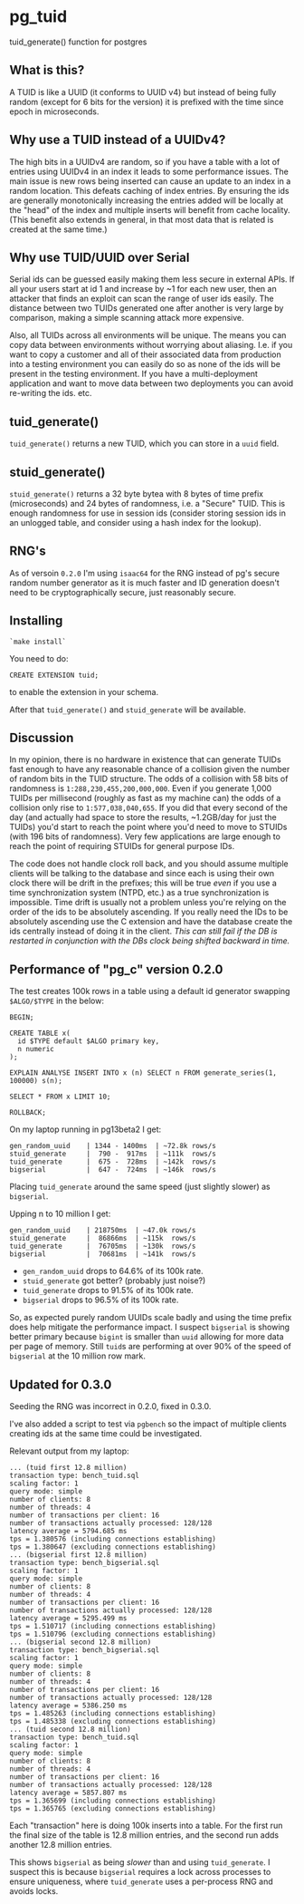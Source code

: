 # pg_tuid
tuid_generate() function for postgres

## What is this?
A TUID is like a UUID (it conforms to UUID v4) but instead of being fully random (except for 6 bits for the version)
it is prefixed with the time since epoch in microseconds.

## Why use a TUID instead of a UUIDv4?

The high bits in a UUIDv4 are random, so if you have a table with a lot of entries using UUIDv4 in an index it leads
to some performance issues. The main issue is new rows being inserted can cause an update to an index in a random
location. This defeats caching of index entries. By ensuring the ids are generally monotonically increasing
the entries added will be locally at the "head" of the index and multiple inserts will benefit from cache
locality. (This benefit also extends in general, in that most data that is related is created at the same time.)

## Why use TUID/UUID over Serial

Serial ids can be guessed easily making them less secure in external APIs. If all your users start at id 1 and 
increase by ~1 for each new user, then an attacker that finds an exploit can scan the range of user ids easily. The
distance between two TUIDs generated one after another is very large by comparison, making a simple scanning attack
more expensive.

Also, all TUIDs across all environments will be unique. The means you can copy data between environments without
worrying about aliasing. I.e. if you want to copy a customer and all of their associated data from production into a
testing environment you can easily do so as none of the ids will be present in the testing environment. If you have a 
multi-deployment application and want to move data between two deployments you can avoid re-writing the ids. etc.

## tuid_generate()

`tuid_generate()` returns a new TUID, which you can store in a `uuid` field.

## stuid_generate()

`stuid_generate()` returns a 32 byte bytea with 8 bytes of time prefix (microseconds) and 24 bytes of randomness, i.e. a
"Secure" TUID. This is enough randomness for use in session ids (consider storing session ids in an unlogged table, and
consider using a hash index for the lookup).


## RNG's

As of versoin `0.2.0` I'm using `isaac64` for the RNG instead of pg's secure random number generator as it is much
faster and ID generation doesn't need to be cryptographically secure, just reasonably secure.

## Installing

    `make install`

You need to do:

    CREATE EXTENSION tuid;

to enable the extension in your schema.

After that `tuid_generate()` and `stuid_generate` will be available.

## Discussion

In my opinion, there is no hardware in existence that can generate TUIDs fast enough to have any reasonable chance of a
collision given the number of random bits in the TUID structure. The odds of a collision with 58 bits of randomness is
`1:288,230,455,200,000,000`. Even if you generate 1,000 TUIDs per millisecond (roughly as fast as my machine can) the
odds of a collision only rise to `1:577,038,040,655`. If you did that every second of the day (and actually had space
to store the results, ~1.2GB/day for just the TUIDs) you'd start to reach the point where you'd need to move to STUIDs
(with 196 bits of randomness). Very few applications are large enough to reach the point of requiring STUIDs for general
purpose IDs.

The code does not handle clock roll back, and you should assume multiple clients will be talking to the database and
since each is using their own clock there will be drift in the prefixes; this will be true *even* if you use a time 
synchronization system (NTPD, etc.) as a true synchronization is impossible. Time drift is usually not a problem unless
you're relying on the order of the ids to be absolutely ascending. If you really need the IDs to be absolutely ascending
use the C extension and have the database create the ids centrally instead of doing it in the client. *This can still 
fail if the DB is restarted in conjunction with the DBs clock being shifted backward in time.*

## Performance of "pg_c" version 0.2.0

The test creates 100k rows in a table using a default id generator swapping `$ALGO/$TYPE` in the below:

```
BEGIN;

CREATE TABLE x(
  id $TYPE default $ALGO primary key,
  n numeric
);

EXPLAIN ANALYSE INSERT INTO x (n) SELECT n FROM generate_series(1, 100000) s(n);

SELECT * FROM x LIMIT 10;

ROLLBACK;
```

On my laptop running in pg13beta2 I get:

```
gen_random_uuid    | 1344 - 1400ms  | ~72.8k rows/s
stuid_generate     |  790 -  917ms  | ~111k  rows/s
tuid_generate      |  675 -  728ms  | ~142k  rows/s
bigserial          |  647 -  724ms  | ~146k  rows/s
```

Placing `tuid_generate` around the same speed (just slightly slower) as `bigserial`.

Upping n to 10 million I get:

```
gen_random_uuid    | 218750ms  | ~47.0k rows/s
stuid_generate     |  86866ms  | ~115k  rows/s
tuid_generate      |  76705ms  | ~130k  rows/s
bigserial          |  70681ms  | ~141k  rows/s
```

- `gen_random_uuid` drops to 64.6% of its 100k rate.
- `stuid_generate` got better? (probably just noise?)
- `tuid_generate` drops to 91.5% of its 100k rate.
- `bigserial` drops to 96.5% of its 100k rate.

So, as expected purely random UUIDs scale badly and using the time prefix does help mitigate the performance impact.
I suspect `bigserial` is showing better primary because `bigint` is smaller than `uuid` allowing for more data per
page of memory. Still `tuid`s are performing at over 90% of the speed of `bigserial` at the 10 million row mark.

## Updated for 0.3.0

Seeding the RNG was incorrect in 0.2.0, fixed in 0.3.0.

I've also added a script to test via `pgbench` so the impact of multiple clients creating ids at the same time
could be investigated.
 
Relevant output from my laptop:

```
... (tuid first 12.8 million)
transaction type: bench_tuid.sql
scaling factor: 1
query mode: simple
number of clients: 8
number of threads: 4
number of transactions per client: 16
number of transactions actually processed: 128/128
latency average = 5794.685 ms
tps = 1.380576 (including connections establishing)
tps = 1.380647 (excluding connections establishing)
... (bigserial first 12.8 million)
transaction type: bench_bigserial.sql
scaling factor: 1
query mode: simple
number of clients: 8
number of threads: 4
number of transactions per client: 16
number of transactions actually processed: 128/128
latency average = 5295.499 ms
tps = 1.510717 (including connections establishing)
tps = 1.510796 (excluding connections establishing)
... (bigserial second 12.8 million)
transaction type: bench_bigserial.sql
scaling factor: 1
query mode: simple
number of clients: 8
number of threads: 4
number of transactions per client: 16
number of transactions actually processed: 128/128
latency average = 5386.250 ms
tps = 1.485263 (including connections establishing)
tps = 1.485338 (excluding connections establishing)
... (tuid second 12.8 million)
transaction type: bench_tuid.sql
scaling factor: 1
query mode: simple
number of clients: 8
number of threads: 4
number of transactions per client: 16
number of transactions actually processed: 128/128
latency average = 5857.807 ms
tps = 1.365699 (including connections establishing)
tps = 1.365765 (excluding connections establishing)
```

Each "transaction" here is doing 100k inserts into a table. For the first run the final size of the table
is 12.8 million entries, and the second run adds another 12.8 million entries.

This shows `bigserial` as being _slower_ than and using `tuid_generate`. I suspect this is because `bigserial`
requires a lock across processes to ensure uniqueness, where `tuid_generate` uses a per-process RNG and
avoids locks.
